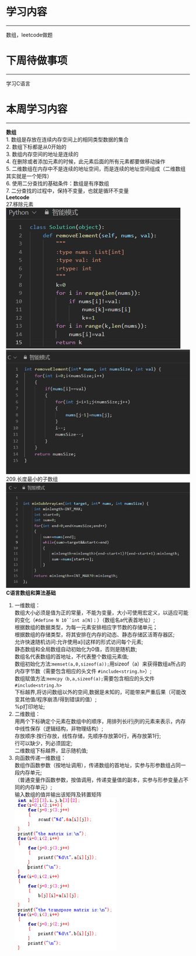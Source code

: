 # 学习内容
---
数组，leetcode做题
# 下周待做事项
---
学习C语言
# 本周学习内容
---
**数组**<br>1. 数组是存放在连续内存空间上的相同类型数据的集合<br>2. 数组下标都是从0开始的<br>3. 数组内存空间的地址是连续的<br>4. 在删除或者添加元素的时候，此元素后面的所有元素都要做移动操作<br>5. 二维数组在内存中不是连续的地址空间，而是连续的地址空间组成（二维数组其实就是一个矩阵）<br>6. 使用二分查找的基础条件：数组是有序数组<br>7. 二分查找的过程中，保持不变量，也就是循环不变量<br>**Leetcode**<br>27.移除元素 <br>![](https://github.com/jiayu060/-/blob/main/27-%E7%A7%BB%E9%99%A4%E5%85%83%E7%B4%A0-Python.png)<br>![](https://github.com/jiayu060/-/blob/main/27-%E7%A7%BB%E9%99%A4%E5%85%83%E7%B4%A0-C%E8%AF%AD%E8%A8%80.png)<br>209.长度最小的子数组<br>![](https://github.com/jiayu060/-/blob/main/209-%E9%95%BF%E5%BA%A6%E6%9C%80%E5%B0%8F%E7%9A%84%E5%AD%90%E6%95%B0%E7%BB%84-C%E8%AF%AD%E8%A8%80.png)<br>**C语言数组和算法基础**<br>
1. 一维数组：<br> 数组大小必须是值为正的常量，不能为变量，大小可使用宏定义，以适应可能的变化（`#define N 10``int a[N]；`）（数组名a代表首地址）;<br>根据数组的数据类型，为每一元素安排相应字节数的存储单元；<br>根据数组的存储类型，将其安排在内存的动态、静态存储区活寄存器区;<br>允许快速随机访问:允许使用a[i]这样的形式访问每个元素;<br>静态数组和全局数组自动初始化为0值，否则是随机数;<br>数组名代表数组的首地址，不代表整个数组元素值;<br>数组初始化方法:`memset(a,0,sizeof(a));`用sizeof（a）来获得数组a所占的内存字节数（需要包含相应的头文件 `#include<string.h>`）;<br>数组赋值方法:`memcpy（b,a,sizeof(a);`需要包含相应的头文件`#include<string.h>`<br>下标越界,将访问数组以外的空间,数据是未知的，可能带来严重后果（可能改变其他值/程序崩溃/得到错误的值）;<br>%p打印地址;<br>
2. 二维数组：<br>用两个下标确定个元素在数组中的顺序，用排列长i行j列的元素来表示，内存中线性保存（逻辑结构，非物理结构）;<br>存放顺序:按行存放，线性存储，先顺序存放第0行，再存放第1行;<br>行可以缺少，列必须固定;<br>二维数组下标越界，显示随机值;<br>
3. 向函数传递一维数组：<br>数组作函数参数（按地址调用），传递数组的首地址，实参与形参数组占同一段内存单元;<br>（普通变量作函数参数，按值调用，传递变量值的副本，实参与形参变量占不同的内存单元）;<br>输入数组的值并输出该矩阵及转置矩阵<br>![](https://github.com/jiayu060/-/blob/main/%E7%AC%AC%E5%85%AB%E7%AB%A0%E4%BD%9C%E4%B8%9A.png)
